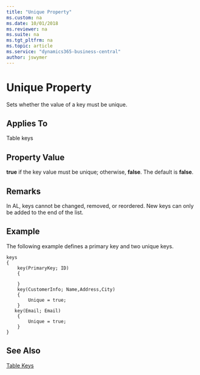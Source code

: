 ```yaml
---
title: "Unique Property"
ms.custom: na
ms.date: 10/01/2018
ms.reviewer: na
ms.suite: na
ms.tgt_pltfrm: na
ms.topic: article
ms.service: "dynamics365-business-central"
author: jswymer
---
```


# Unique Property

Sets whether the value of a key must be unique. 

  
## Applies To  
  
Table keys
  
## Property Value
  
 **true** if the key value must be unique; otherwise, **false**. The default is **false**.  

## Remarks

In AL, keys cannot be changed, removed, or reordered. New keys can only be added to the end of the list.

## Example

The following example defines a primary key and two unique keys. 

```
keys
{
    key(PrimaryKey; ID)
    {

    }
    key(CustomerInfo; Name,Address,City)
    {
        Unique = true;
    }
   key(Email; Email)
    {    
        Unique = true;
    }
}

```

## See Also
 
[Table Keys](../devenv-table-keys.md)  